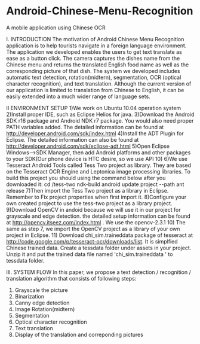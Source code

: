 Android-Chinese-Menu-Recognition
================================

A mobile application using Chinese OCR 

I. INTRODUCTION
The motivation of Android Chinese Menu Recognition application is to help tourists
navigate in a foreign language environment. The application we developed enables the
users to get text translate as ease as a button click. The camera captures the dishes name
from the Chinese menu and returns the translated English food name as well as the
corresponding picture of that dish. The system we developed includes automatic text
detection, rotation(midtern), segmentation, OCR (optical character recognition), and text
translation. Although the current version of our application is limited to translation from
Chinese to English, it can be easily extended into a much wider range of language sets.

II ENVIRONMENT SETUP
1)We work on Ubuntu 10.04 operation system
2)Install proper IDE, such as Eclipse Helios for java.
3)Download the Android SDK r16 package and Android NDK r7 package. You would also
need proper PATH variables added. The detailed information can be found at
http://developer.android.com/sdk/index.html
4)Install the ADT Plugin for Eclipse. The detailed information can also be found at
http://developer.android.com/sdk/eclipse-adt.html
5)Open Eclipse Windows-->SDK Manager, then add Android platforms and other packages
to your SDK(Our phone device is HTC desire, so we use API 10)
6)We use Tesseract Android Tools called Tess Two project as library. They are based on the
Tesseract OCR Engine and Leptonica image processing libraries. To build this project you
should using the command below after you downloaded it:
cd <project-directory>/tess-two
ndk-build
android update project --path
ant release
7)Then import the Tess Two project as a library in Eclipse. Remember to Fix project
properties when first import it.
8)Configure your own created project to use the tess-two project as a library project.
9)Download OpenCV in andoid because we will use it in our project for grayscale and
edge detection. the detailed setup information can be found at
http://opencv.itseez.com/index.html . We use the opencv-2.3.1
10) The same as step 7, we import the OpenCV project as a library of your own project in
Eclipse.
11) Download chi_sim.traineddata package of tesseract at
http://code.google.com/p/tesseract-ocr/downloads/list. It is simplfied Chinese trained data.
Create a tessdata folder under assets in your project. Unzip it and put the trained data file
named 'chi_sim.traineddata ' to tessdata folder.

III. SYSTEM FLOW
In this paper, we propose a text detection / recognition / translation algorithm that
consists of following steps:
1) Grayscale the picture
2) Binarization
3) Canny edge detection
4) Image Rotation(midtern)
5) Segmentation
6) Optical character recognition
7) Text translation
8) Display of the translation and correponding pictures
